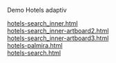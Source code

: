 Demo Hotels adaptiv<br>

<a href="https://pchela9111.github.io/hotels-search_inner.html">hotels-search_inner.html</a> <br>
<a href="https://pchela9111.github.io/hotels-search_inner-artboard2.html">hotels-search_inner-artboard2.html</a><br>
<a href="https://pchela9111.github.io/hotels-search_inner-artboard3.html">hotels-search_inner-artboard3.html</a><br>
<a href="https://pchela9111.github.io/hotels-palmira.html">hotels-palmira.html</a><br>
<a href="https://pchela9111.github.io/hotels-search.html">hotels-search.html</a>

